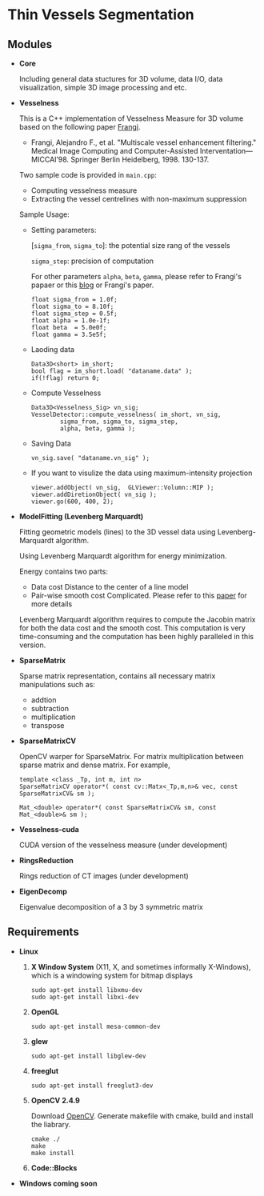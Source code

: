 Thin Vessels Segmentation
========================

Modules
---------------

-   **Core**

    Including general data stuctures for 3D volume, data I/O, data visualization, simple 3D image processing and etc. 

-   **Vesselness**

    This is a C++ implementation of Vesselness Measure for 3D volume based on the following paper [Frangi](http://link.springer.com/chapter/10.1007/BFb0056195#page-1). 

    - Frangi, Alejandro F., et al. "Multiscale vessel enhancement filtering." Medical Image Computing and Computer-Assisted Interventation—MICCAI’98. Springer Berlin Heidelberg, 1998. 130-137.

    Two sample code is provided in `main.cpp`:
    
    - Computing vesselness measure
    - Extracting the vessel centrelines with non-maximum suppression

    Sample Usage: 

    - Setting parameters: 
    
      
      [`sigma_from`, `sigma_to`]: the potential size rang of the vessels
      
      `sigma_step`: precision of computation
      
      For other parameters `alpha`, `beta`, `gamma`, please refer to Frangi's papaer or this [blog](http://yzhong.co/?p=351) or Frangi's paper. 

        ```
        float sigma_from = 1.0f;  
        float sigma_to = 8.10f;   
        float sigma_step = 0.5f;  
        float alpha = 1.0e-1f;	
    	float beta  = 5.0e0f;     
        float gamma = 3.5e5f; 
        ```

    - Laoding data

        ```
        Data3D<short> im_short;       
        bool flag = im_short.load( "dataname.data" );         
        if(!flag) return 0;       
        ```
		
    - Compute Vesselness

        ```
        Data3D<Vesselness_Sig> vn_sig;        
        VesselDetector::compute_vesselness( im_short, vn_sig,         
                sigma_from, sigma_to, sigma_step,        
                alpha, beta, gamma );
        ```
	
    - Saving Data

        ```
        vn_sig.save( "dataname.vn_sig" );
        ```

    - If you want to visulize the data using maximum-intensity projection

        ```
        viewer.addObject( vn_sig,  GLViewer::Volumn::MIP );
        viewer.addDiretionObject( vn_sig );
        viewer.go(600, 400, 2);
        ```

-   **ModelFitting (Levenberg Marquardt)**

    Fitting geometric models (lines) to the 3D vessel data using Levenberg-Marquardt algorithm. 

    Using Levenberg Marquardt algorithm for energy minimization. 

    Energy contains two parts:

    - Data cost
      Distance to the center of a line model
    - Pair-wise smooth cost
      Complicated. Please refer to this [paper](http://www.csd.uwo.ca/~yuri/Abstracts/cvpr12-abs.shtml) for more details

    Levenberg Marquardt algorithm requires to compute the Jacobin matrix for both the data cost and the smooth cost. This computation is very time-consuming and the computation has been highly paralleled in this version. 

-   **SparseMatrix**

    Sparse matrix representation, contains all necessary matrix manipulations such as: 
    
      - addtion
      - subtraction
      - multiplication
      - transpose
   
-   **SparseMatrixCV**

    OpenCV warper for SparseMatrix. For matrix multiplication between sparse matrix and dense matrix. For example, 

    ```
    template <class _Tp, int m, int n>    
    SparseMatrixCV operator*( const cv::Matx<_Tp,m,n>& vec, const SparseMatrixCV& sm );     
    ```
    ```
    Mat_<double> operator*( const SparseMatrixCV& sm, const Mat_<double>& sm );    
    ```

-   **Vesselness-cuda** 

    CUDA version of the vesselness measure (under development)
    
-   **RingsReduction**

    Rings reduction of CT images (under development)
    
-   **EigenDecomp**

    Eigenvalue decomposition of a 3 by 3 symmetric matrix



Requirements
---------------

-  **Linux**

	1. **X Window System** (X11, X, and sometimes informally X-Windows), which is a windowing system for bitmap displays
	
	    ```
	    sudo apt-get install libxmu-dev
	    sudo apt-get install libxi-dev
	    ```
	
	2. **OpenGL**
	
	    `sudo apt-get install mesa-common-dev`

	3. **glew**
	
	    `sudo apt-get install libglew-dev`
	
	4. **freeglut**
	
	    `sudo apt-get install freeglut3-dev`
	
	5. **OpenCV 2.4.9**
	
	    Download [OpenCV](http://opencv.org/). Generate makefile with cmake, build and install the liabrary. 
	
	    ```
	    cmake ./
	    make
	    make install
	    ```

	6. **Code::Blocks**


-  **Windows coming soon**

 
